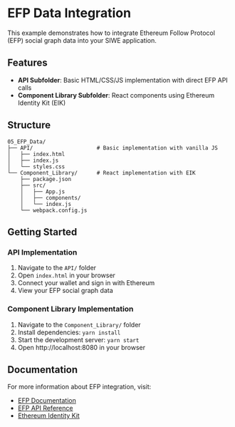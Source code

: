 # EFP Data Integration

This example demonstrates how to integrate Ethereum Follow Protocol (EFP) social graph data into your SIWE application.

## Features

- **API Subfolder**: Basic HTML/CSS/JS implementation with direct EFP API calls
- **Component Library Subfolder**: React components using Ethereum Identity Kit (EIK)

## Structure

```
05_EFP_Data/
├── API/                    # Basic implementation with vanilla JS
│   ├── index.html
│   ├── index.js
│   └── styles.css
└── Component_Library/      # React implementation with EIK
    ├── package.json
    ├── src/
    │   ├── App.js
    │   ├── components/
    │   └── index.js
    └── webpack.config.js
```

## Getting Started

### API Implementation
1. Navigate to the `API/` folder
2. Open `index.html` in your browser
3. Connect your wallet and sign in with Ethereum
4. View your EFP social graph data

### Component Library Implementation
1. Navigate to the `Component_Library/` folder
2. Install dependencies: `yarn install`
3. Start the development server: `yarn start`
4. Open http://localhost:8080 in your browser

## Documentation

For more information about EFP integration, visit:
- [EFP Documentation](https://docs.efp.app)
- [EFP API Reference](https://ethidentitykit.com/docs/api)
- [Ethereum Identity Kit](https://ethidentitykit.com)